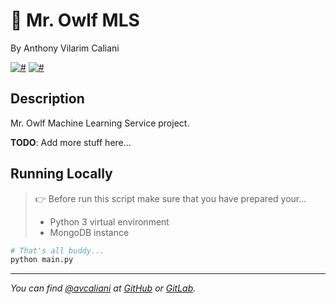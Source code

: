 # 🤖 Mr. Owlf MLS
By Anthony Vilarim Caliani

[![#](https://img.shields.io/badge/licence-MIT-lightseagreen.svg)](#) [![#](https://img.shields.io/badge/python-3.7.x-yellow.svg)](#)

## Description
Mr. Owlf Machine Learning Service project.

**TODO**: Add more stuff here...

## Running Locally

> 👉 Before run this script make sure that you have prepared your...
> - Python 3 virtual environment 
> - MongoDB instance

```bash
# That's all buddy...
python main.py
```

---

_You can find [@avcaliani](#) at [GitHub](https://github.com/avcaliani) or [GitLab](https://gitlab.com/avcaliani)._